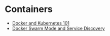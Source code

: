 # Containers

- [Docker and Kubernetes 101](./docker-k8s-101/)
- [Docker Swarm Mode and Service Discovery](./docker-swarm-mode-and-service-discovery.md)
